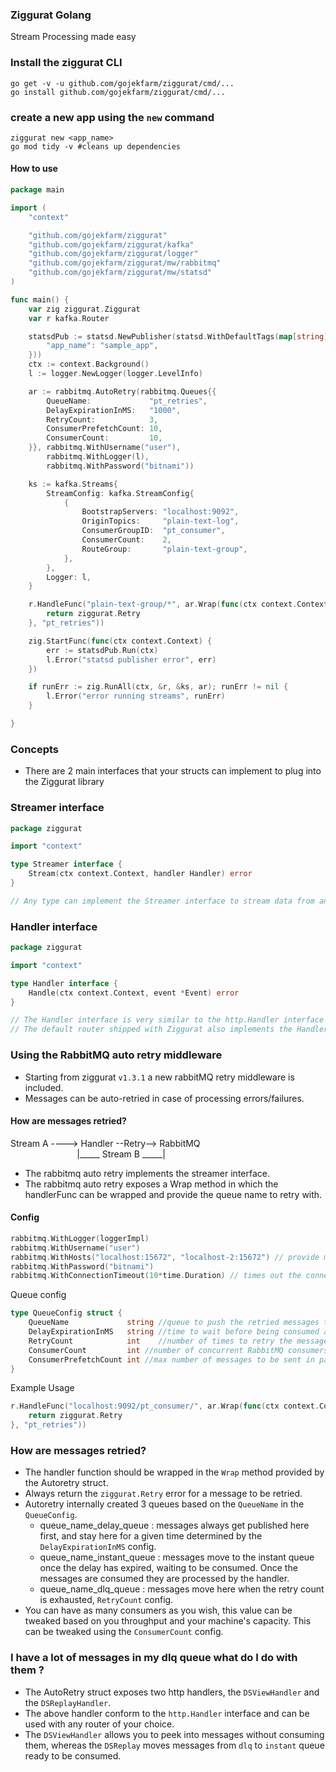 ### Ziggurat Golang

Stream Processing made easy

### Install the ziggurat CLI

```shell script
go get -v -u github.com/gojekfarm/ziggurat/cmd/...
go install github.com/gojekfarm/ziggurat/cmd/...                                                                                                                                                     
```

### create a new app using the `new` command

```shell
ziggurat new <app_name>
go mod tidy -v #cleans up dependencies
```

#### How to use

```go
package main

import (
	"context"

	"github.com/gojekfarm/ziggurat"
	"github.com/gojekfarm/ziggurat/kafka"
	"github.com/gojekfarm/ziggurat/logger"
	"github.com/gojekfarm/ziggurat/mw/rabbitmq"
	"github.com/gojekfarm/ziggurat/mw/statsd"
)

func main() {
	var zig ziggurat.Ziggurat
	var r kafka.Router

	statsdPub := statsd.NewPublisher(statsd.WithDefaultTags(map[string]string{
		"app_name": "sample_app",
	}))
	ctx := context.Background()
	l := logger.NewLogger(logger.LevelInfo)

	ar := rabbitmq.AutoRetry(rabbitmq.Queues{{
		QueueName:             "pt_retries",
		DelayExpirationInMS:   "1000",
		RetryCount:            3,
		ConsumerPrefetchCount: 10,
		ConsumerCount:         10,
	}}, rabbitmq.WithUsername("user"),
		rabbitmq.WithLogger(l),
		rabbitmq.WithPassword("bitnami"))

	ks := kafka.Streams{
		StreamConfig: kafka.StreamConfig{
			{
				BootstrapServers: "localhost:9092",
				OriginTopics:     "plain-text-log",
				ConsumerGroupID:  "pt_consumer",
				ConsumerCount:    2,
				RouteGroup:       "plain-text-group",
			},
		},
		Logger: l,
	}

	r.HandleFunc("plain-text-group/*", ar.Wrap(func(ctx context.Context, event *ziggurat.Event) error {
		return ziggurat.Retry
	}, "pt_retries"))

	zig.StartFunc(func(ctx context.Context) {
		err := statsdPub.Run(ctx)
		l.Error("statsd publisher error", err)
	})

	if runErr := zig.RunAll(ctx, &r, &ks, ar); runErr != nil {
		l.Error("error running streams", runErr)
	}

}
```

### Concepts

- There are 2 main interfaces that your structs can implement to plug into the Ziggurat library

### Streamer interface

```go
package ziggurat

import "context"

type Streamer interface {
	Stream(ctx context.Context, handler Handler) error
}

// Any type can implement the Streamer interface to stream data from any source
```

### Handler interface

```go
package ziggurat

import "context"

type Handler interface {
	Handle(ctx context.Context, event *Event) error
}

// The Handler interface is very similar to the http.Handler interface
// The default router shipped with Ziggurat also implements the Handler interface
```

### Using the RabbitMQ auto retry middleware

- Starting from ziggurat `v1.3.1` a new rabbitMQ retry middleware is included.
- Messages can be auto-retried in case of processing errors/failures.

#### How are messages retried?

Stream A ----> Handler --Retry--> RabbitMQ <br>
&nbsp;&nbsp;&nbsp;&nbsp;&nbsp;&nbsp;&nbsp;&nbsp;&nbsp;&nbsp;&nbsp;&nbsp;&nbsp;&nbsp;&nbsp;&nbsp;&nbsp;&nbsp;&nbsp;&nbsp;&nbsp;&nbsp;&nbsp;&nbsp;&nbsp;&nbsp;&nbsp;|_____
Stream B _____|

- The rabbitmq auto retry implements the streamer interface.
- The rabbitmq auto retry exposes a Wrap method in which the handlerFunc can be wrapped and provide the queue name to
  retry with.

#### Config

```go
rabbitmq.WithLogger(loggerImpl)
rabbitmq.WithUsername("user")
rabbitmq.WithHosts("localhost:15672", "localhost-2:15672") // provide multiple hosts to dial a cluster
rabbitmq.WithPassword("bitnami")
rabbitmq.WithConnectionTimeout(10*time.Duration) // times out the connection and returns an error
```

Queue config

```go
type QueueConfig struct {
	QueueName             string //queue to push the retried messages to 
	DelayExpirationInMS   string //time to wait before being consumed again 
	RetryCount            int    //number of times to retry the message
	ConsumerCount         int //number of concurrent RabbitMQ consumers
	ConsumerPrefetchCount int //max number of messages to be sent in parallel to consumers
}
```

Example Usage

```go
r.HandleFunc("localhost:9092/pt_consumer/", ar.Wrap(func(ctx context.Context, event *ziggurat.Event) error {
	return ziggurat.Retry
}, "pt_retries"))
```

### How are messages retried?

- The handler function should be wrapped in the `Wrap` method provided by the Autoretry struct.
- Always return the `ziggurat.Retry` error for a message to be retried.
- Autoretry internally created 3 queues based on the `QueueName` in the `QueueConfig`.
    - queue_name_delay_queue : messages always get published here first, and stay here for a given time determined by
      the `DelayExpirationInMS` config.
    - queue_name_instant_queue : messages move to the instant queue once the delay has expired, waiting to be consumed.
      Once the messages are consumed they are processed by the handler.
    - queue_name_dlq_queue : messages move here when the retry count is exhausted, `RetryCount` config.
- You can have as many consumers as you wish, this value can be tweaked based on you throughput and your machine's
  capacity. This can be tweaked using the `ConsumerCount` config. 

### I have a lot of messages in my dlq queue what do I do with them ?

- The AutoRetry struct exposes two http handlers, the `DSViewHandler` and the `DSReplayHandler`. 
- The above handler conform to the `http.Handler` interface and can be used with any router of your choice.
- The `DSViewHandler` allows you to peek into messages without consuming them, whereas the `DSReplay` moves messages from `dlq` to `instant` queue ready to be consumed.

